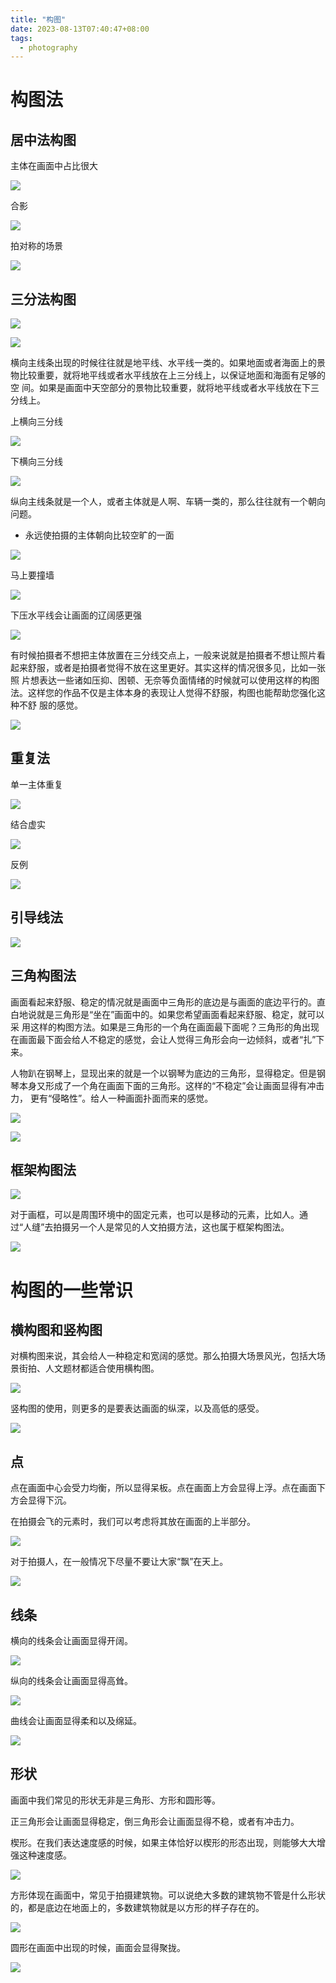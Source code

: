 ```yaml
---
title: "构图"
date: 2023-08-13T07:40:47+08:00
tags:
  - photography
---
```


# 构图法

## 居中法构图

主体在画面中占比很大

![](https://res.weread.qq.com/wrepub/epub_40223839_254)

合影

![](https://res.weread.qq.com/wrepub/epub_40223839_255)

拍对称的场景

![](https://res.weread.qq.com/wrepub/epub_40223839_256)

## 三分法构图

![](https://res.weread.qq.com/wrepub/epub_40223839_258)

![](https://res.weread.qq.com/wrepub/epub_40223839_259)

横向主线条出现的时候往往就是地平线、水平线一类的。如果地面或者海面上的景物比较重要，就将地平线或者水平线放在上三分线上，以保证地面和海面有足够的空
间。如果是画面中天空部分的景物比较重要，就将地平线或者水平线放在下三分线上。

上横向三分线

![](https://res.weread.qq.com/wrepub/epub_40223839_261)

下横向三分线

![](https://res.weread.qq.com/wrepub/epub_40223839_262)

纵向主线条就是一个人，或者主体就是人啊、车辆一类的，那么往往就有一个朝向问题。

- 永远使拍摄的主体朝向比较空旷的一面

![](https://res.weread.qq.com/wrepub/epub_40223839_263)

马上要撞墙

![](https://res.weread.qq.com/wrepub/epub_40223839_264)

下压水平线会让画面的辽阔感更强

![](https://res.weread.qq.com/wrepub/epub_40223839_265)

有时候拍摄者不想把主体放置在三分线交点上，一般来说就是拍摄者不想让照片看起来舒服，或者是拍摄者觉得不放在这里更好。其实这样的情况很多见，比如一张照
片想表达一些诸如压抑、困顿、无奈等负面情绪的时候就可以使用这样的构图法。这样您的作品不仅是主体本身的表现让人觉得不舒服，构图也能帮助您强化这种不舒
服的感觉。

![](https://res.weread.qq.com/wrepub/epub_40223839_269)

## 重复法

单一主体重复

![](https://res.weread.qq.com/wrepub/epub_40223839_269)

结合虚实

![](https://res.weread.qq.com/wrepub/epub_40223839_270)

反例

![](https://res.weread.qq.com/wrepub/epub_40223839_271)

## 引导线法

![](https://res.weread.qq.com/wrepub/epub_40223839_272)

## 三角构图法

画面看起来舒服、稳定的情况就是画面中三角形的底边是与画面的底边平行的。直白地说就是三角形是“坐在”画面中的。如果您希望画面看起来舒服、稳定，就可以采
用这样的构图方法。如果是三角形的一个角在画面最下面呢？三角形的角出现在画面最下面会给人不稳定的感觉，会让人觉得三角形会向一边倾斜，或者“扎”下来。

人物趴在钢琴上，显现出来的就是一个以钢琴为底边的三角形，显得稳定。但是钢琴本身又形成了一个角在画面下面的三角形。这样的“不稳定”会让画面显得有冲击力，
更有“侵略性”。给人一种画面扑面而来的感觉。

![](https://res.weread.qq.com/wrepub/epub_40223839_273)

![](https://res.weread.qq.com/wrepub/epub_40223839_274)

## 框架构图法

![](https://res.weread.qq.com/wrepub/epub_40223839_275)

对于画框，可以是周围环境中的固定元素，也可以是移动的元素，比如人。通过“人缝”去拍摄另一个人是常见的人文拍摄方法，这也属于框架构图法。

![](https://res.weread.qq.com/wrepub/epub_40223839_276)

# 构图的一些常识

## 横构图和竖构图

对横构图来说，其会给人一种稳定和宽阔的感觉。那么拍摄大场景风光，包括大场景街拍、人文题材都适合使用横构图。

![](https://res.weread.qq.com/wrepub/epub_40223839_277)

竖构图的使用，则更多的是要表达画面的纵深，以及高低的感受。

![](https://res.weread.qq.com/wrepub/epub_40223839_279)

## 点

点在画面中心会受力均衡，所以显得呆板。点在画面上方会显得上浮。点在画面下方会显得下沉。

在拍摄会飞的元素时，我们可以考虑将其放在画面的上半部分。

![](https://res.weread.qq.com/wrepub/epub_40223839_283)

对于拍摄人，在一般情况下尽量不要让大家“飘”在天上。

![](https://res.weread.qq.com/wrepub/epub_40223839_284)

## 线条

横向的线条会让画面显得开阔。

![](https://res.weread.qq.com/wrepub/epub_40223839_285)

纵向的线条会让画面显得高耸。

![](https://res.weread.qq.com/wrepub/epub_40223839_286)

曲线会让画面显得柔和以及绵延。

![](https://res.weread.qq.com/wrepub/epub_40223839_287)

## 形状

画面中我们常见的形状无非是三角形、方形和圆形等。

正三角形会让画面显得稳定，倒三角形会让画面显得不稳，或者有冲击力。

楔形。在我们表达速度感的时候，如果主体恰好以楔形的形态出现，则能够大大增强这种速度感。

![](https://res.weread.qq.com/wrepub/epub_40223839_289)

方形体现在画面中，常见于拍摄建筑物。可以说绝大多数的建筑物不管是什么形状的，都是底边在地面上的，多数建筑物就是以方形的样子存在的。

![](https://res.weread.qq.com/wrepub/epub_40223839_290)

圆形在画面中出现的时候，画面会显得聚拢。

![](https://res.weread.qq.com/wrepub/epub_40223839_291)
